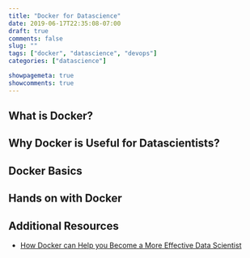 ```yaml
---
title: "Docker for Datascience"
date: 2019-06-17T22:35:08-07:00
draft: true
comments: false
slug: ""
tags: ["docker", "datascience", "devops"]
categories: ["datascience"]

showpagemeta: true
showcomments: true
---
```


## What is Docker?

## Why Docker is  Useful for Datascientists?

## Docker Basics

## Hands on with Docker

## Additional Resources

* [How Docker can Help you Become a More Effective Data Scientist](https://towardsdatascience.com/how-docker-can-help-you-become-a-more-effective-data-scientist-7fc048ef91d5)
